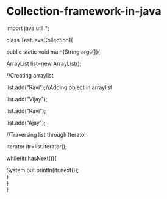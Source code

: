 # Collection-framework-in-java

import java.util.*;  

class TestJavaCollection1{  

public static void main(String args[]){  

ArrayList<String> list=new ArrayList<String>();

//Creating arraylist  

list.add("Ravi");//Adding object in arraylist 

list.add("Vijay");  

list.add("Ravi");  

list.add("Ajay");  

//Traversing list through Iterator 

Iterator itr=list.iterator();  

while(itr.hasNext()){  

System.out.println(itr.next());  
}  
}  
} 
